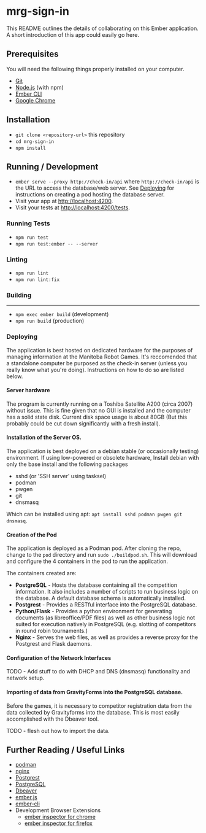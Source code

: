 # mrg-sign-in

This README outlines the details of collaborating on this Ember application.
A short introduction of this app could easily go here.

## Prerequisites

You will need the following things properly installed on your computer.

- [Git](https://git-scm.com/)
- [Node.js](https://nodejs.org/) (with npm)
- [Ember CLI](https://cli.emberjs.com/release/)
- [Google Chrome](https://google.com/chrome/)

## Installation

- `git clone <repository-url>` this repository
- `cd mrg-sign-in`
- `npm install`

## Running / Development

- `ember serve --proxy http://check-in/api` where `http://check-in/api` is the URL to access the database/web server. See [Deploying](#Deploying) for instructions on creating a pod hosting the database server.
- Visit your app at [http://localhost:4200](http://localhost:4200).
- Visit your tests at [http://localhost:4200/tests](http://localhost:4200/tests).

### Running Tests

- `npm run test`
- `npm run test:ember -- --server`

### Linting

- `npm run lint`
- `npm run lint:fix`

### Building
****
- `npm exec ember build` (development)
- `npm run build` (production)

### Deploying
The application is best hosted on dedicated hardware for the purposes of managing information at the Manitoba Robot Games. It's reccomended that a standalone computer be purposed as the check-in server (unless you really know what you're doing). Instructions on how to do so are listed below.

#### Server hardware
The program is currently running on a Toshiba Satellite A200 (circa 2007) without issue. This is fine given that no GUI is installed and the computer has a solid state disk. Current disk space usage is about 80GB (But this probably could be cut down significantly with a fresh install).

#### Installation of the Server OS.
The application is best deployed on a debian stable (or occasionally testing) environment. If using low-powered or obsolete hardware, Install debian with only the base install and the following packages
  - sshd (or 'SSH server' using tasksel)
  - podman
  - pwgen
  - git
  - dnsmasq

Which can be installed using apt: `apt install sshd podman pwgen git dnsmasq`.

#### Creation of the Pod
The application is deployed as a Podman pod. After cloning the repo, change to the `pod` directory and run `sudo ./buildpod.sh`. This will download and configure the 4 containers in the pod to run the application.

The containers created are:
* **PostgreSQL** - Hosts the database containing all the competition information. It also includes a number of scripts to run business logic on the database. A default database schema is automatically installed.
* **Postgrest** - Provides a RESTful interface into the PostgreSQL database.
* **Python/Flask** - Provides a python environment for generating documents (as libreoffice/PDF files) as well as other business logic not suited for execution natively in PostgreSQL (e.g. slotting of competitors in round robin tournaments.)
* **Nginx** - Serves the web files, as well as provides a reverse proxy for the Postgrest and Flask daemons.

#### Configuration of the Network Interfaces
TODO - Add stuff to do with DHCP and DNS (dnsmasq) functionality and network setup.

#### Importing of data from GravityForms into the PostgreSQL database.
Before the games, it is necessary to competitor registration data from the data collected by Gravityforms into the database. This is most easily accomplished with the Dbeaver tool.

TODO - flesh out how to import the data.

## Further Reading / Useful Links

- [podman](https://podman.io/)
- [nginx](https://nginx.org/en/)
- [Postgrest](https://postgrest.org)
- [PostgreSQL](https://www.postgresql.org/)
- [Dbeaver](https://dbeaver.io/)
- [ember.js](https://emberjs.com/)
- [ember-cli](https://cli.emberjs.com/release/)
- Development Browser Extensions
  - [ember inspector for chrome](https://chrome.google.com/webstore/detail/ember-inspector/bmdblncegkenkacieihfhpjfppoconhi)
  - [ember inspector for firefox](https://addons.mozilla.org/en-US/firefox/addon/ember-inspector/)
